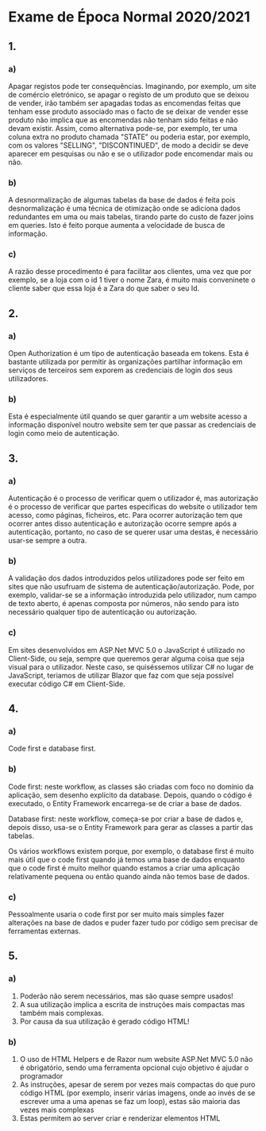 # Exame de Época Normal 2020/2021

## 1.
### a)

Apagar registos pode ter consequências. Imaginando, por exemplo, um site de comércio eletrónico, se apagar o registo de um produto que se deixou de vender, irão também ser apagadas todas as encomendas feitas que tenham esse produto associado mas o facto de se deixar de vender esse produto não implica que as encomendas não tenham sido feitas e não devam existir. Assim, como alternativa pode-se, por exemplo, ter uma coluna extra no produto chamada "STATE" ou poderia estar, por exemplo, com os valores "SELLING", "DISCONTINUED", de modo a decidir se deve aparecer em pesquisas ou não e se o utilizador pode encomendar mais ou não.


### b)

A desnormalização de algumas tabelas da base de dados é feita pois desnormalização é uma técnica de otimização onde se adiciona dados redundantes em uma ou mais tabelas, tirando parte do custo de fazer joins em queries. Isto é feito porque aumenta a velocidade de busca de informação.


### c)

A razão desse procedimento é para facilitar aos clientes, uma vez que por exemplo, se a loja com o id 1 tiver o nome Zara, é muito mais conveninete o cliente saber que essa loja é a Zara do que saber o seu Id.


## 2.
### a)

Open Authorization é um tipo de autenticação baseada em tokens. Esta é bastante utilizada por permitir às organizações partilhar informação em serviços de terceiros sem exporem as credenciais de login dos seus utilizadores.


### b)

Esta é especialmente útil quando se quer garantir a um website acesso a informação disponível noutro website sem ter que passar as credenciais de login como meio de autenticação.


## 3.
### a)

Autenticação é o processo de verificar quem o utilizador é, mas autorização é o processo de verificar que partes especificas do website o utilizador tem acesso, como páginas, ficheiros, etc. Para ocorrer autorização tem que ocorrer antes disso autenticação e autorização ocorre sempre após a autenticação, portanto, no caso de se querer usar uma destas, é necessário usar-se sempre a outra.


### b)

A validação dos dados introduzidos pelos utilizadores pode ser feito em sites que não usufruam de sistema de autenticação/autorização. Pode, por exemplo, validar-se se a informação introduzida pelo utilizador, num campo de texto aberto, é apenas composta por números, não sendo para isto necessário qualquer tipo de autenticação ou autorização.


### c)

Em sites desenvolvidos em ASP.Net MVC 5.0 o JavaScript é utilizado no Client-Side, ou seja, sempre que queremos gerar alguma coisa que seja visual para o utilizador. Neste caso, se quiséssemos utilizar C# no lugar de JavaScript, teriamos de utilizar Blazor que faz com que seja possível executar código C# em Client-Side.


## 4.
### a)

Code first e database first.

### b)

Code first: neste workflow, as classes são criadas com foco no domínio da aplicação, sem desenho explícito da database. Depois, quando o código é executado, o Entity Framework encarrega-se de criar a base de dados.

Database first: neste workflow, começa-se por criar a base de dados e, depois disso, usa-se o Entity Framework para gerar as classes a partir das tabelas.

Os vários workflows existem porque, por exemplo, o database first é muito mais útil que o code first quando já temos uma base de dados enquanto que o code first é muito melhor quando estamos a criar uma aplicação relativamente pequena ou então quando ainda não temos base de dados.


### c)

Pessoalmente usaria o code first por ser muito mais simples fazer alterações na base de dados e puder fazer tudo por código sem precisar de ferramentas externas.


## 5.
### a)

1. Poderão não serem necessários, mas são quase sempre usados!
2. A sua utilização implica a escrita de instruções mais compactas mas também mais complexas. 
3. Por causa da sua utilização é gerado código HTML!


### b)

1. O uso de HTML Helpers e de Razor num website ASP.Net MVC 5.0 não é obrigatório, sendo uma ferramenta opcional cujo objetivo é ajudar o programador
2. As instruções, apesar de serem por vezes mais compactas do que puro código HTML (por exemplo, inserir várias imagens, onde ao invés de se escrever uma a uma apenas se faz um loop), estas são maioria das vezes mais complexas
3. Estas permitem ao server criar e renderizar elementos HTML